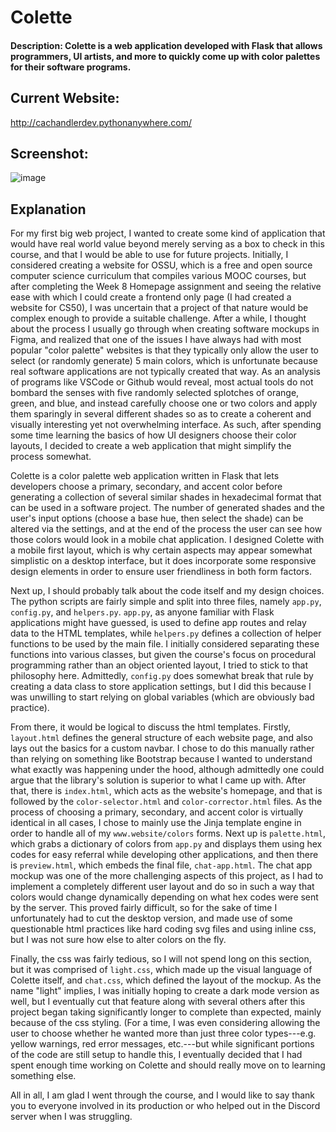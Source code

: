 # Colette
#### Description: Colette is a web application developed with Flask that allows programmers, UI artists, and more to quickly come up with color palettes for their software programs.

## Current Website:
http://cachandlerdev.pythonanywhere.com/

## Screenshot:
![image](https://github.com/BagelSeasoning234/palette/assets/70250943/421b22b4-4551-48f1-9ef4-3e5a193644d8)

## Explanation
For my first big web project, I wanted to create some kind of application that would have real world value beyond merely serving as a box to check in this course, and that I would be able to use for future projects.
Initially, I considered creating a website for OSSU, which is a free and open source computer science curriculum that compiles various MOOC courses, but after completing the Week 8 Homepage assignment and seeing the relative ease with which I could create a frontend only page (I had created a website for CS50), I was uncertain that a project of that nature would be complex enough to provide a suitable challenge.
After a while, I thought about the process I usually go through when creating software mockups in Figma, and realized that one of the issues I have always had with most popular "color palette" websites is that they typically only allow the user to select (or randomly generate) 5 main colors, which is unfortunate because real software applications are not typically created that way.
As an analysis of programs like VSCode or Github would reveal, most actual tools do not bombard the senses with five randomly selected splotches of orange, green, and blue, and instead carefully choose one or two colors and apply them sparingly in several different shades so as to create a coherent and visually interesting yet not overwhelming interface.
As such, after spending some time learning the basics of how UI designers choose their color layouts, I decided to create a web application that might simplify the process somewhat.

Colette is a color palette web application written in Flask that lets developers choose a primary, secondary, and accent color before generating a collection of several similar shades in hexadecimal format that can be used in a software project.
The number of generated shades and the user's input options (choose a base hue, then select the shade) can be altered via the settings, and at the end of the process the user can see how those colors would look in a mobile chat application.
I designed Colette with a mobile first layout, which is why certain aspects may appear somewhat simplistic on a desktop interface, but it does incorporate some responsive design elements in order to ensure user friendliness in both form factors.

Next up, I should probably talk about the code itself and my design choices.
The python scripts are fairly simple and split into three files, namely `app.py`, `config.py`, and `helpers.py`.
`app.py`, as anyone familiar with Flask applications might have guessed, is used to define app routes and relay data to the HTML templates, while `helpers.py` defines a collection of helper functions to be used by the main file.
I initially considered separating these functions into various classes, but given the course's focus on procedural programming rather than an object oriented layout, I tried to stick to that philosophy here. Admittedly, `config.py` does somewhat break that rule by creating a data class to store application settings, but I did this because I was unwilling to start relying on global variables (which are obviously bad practice).

From there, it would be logical to discuss the html templates.
Firstly, `layout.html` defines the general structure of each website page, and also lays out the basics for a custom navbar.
I chose to do this manually rather than relying on something like Bootstrap because I wanted to understand what exactly was happening under the hood, although admittedly one could argue that the library's solution is superior to what I came up with.
After that, there is `index.html`, which acts as the website's homepage, and that is followed by the `color-selector.html` and `color-corrector.html` files.
As the process of choosing a primary, secondary, and accent color is virtually identical in all cases, I chose to mainly use the Jinja template engine in order to handle all of my `www.website/colors` forms.
Next up is `palette.html`, which grabs a dictionary of colors from `app.py` and displays them using hex codes for easy referral while developing other applications, and then there is `preview.html`, which embeds the final file, `chat-app.html`.
The chat app mockup was one of the more challenging aspects of this project, as I had to implement a completely different user layout and do so in such a way that colors would change dynamically depending on what hex codes were sent by the server.
This proved fairly difficult, so for the sake of time I unfortunately had to cut the desktop version, and made use of some questionable html practices like hard coding svg files and using inline css, but I was not sure how else to alter colors on the fly.

Finally, the css was fairly tedious, so I will not spend long on this section, but it was comprised of `light.css`, which made up the visual language of Colette itself, and `chat.css`, which defined the layout of the mockup.
As the name "light" implies, I was initially hoping to create a dark mode version as well, but I eventually cut that feature along with several others after this project began taking significantly longer to complete than expected, mainly because of the css styling.
(For a time, I was even considering allowing the user to choose whether he wanted more than just three color types---e.g. yellow warnings, red error messages, etc.---but while significant portions of the code are still setup to handle this, I eventually decided that I had spent enough time working on Colette and should really move on to learning something else.

All in all, I am glad I went through the course, and I would like to say thank you to everyone involved in its production or who helped out in the Discord server when I was struggling.
